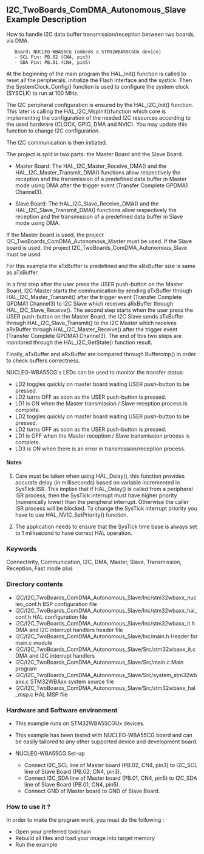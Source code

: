 ## <b>I2C_TwoBoards_ComDMA_Autonomous_Slave Example Description</b>

How to handle I2C data buffer transmission/reception between two boards,
via DMA.

       Board: NUCLEO-WBA55CG (embeds a STM32WBA55CGUx device)
       - SCL Pin: PB.02 (CN4, pin3)
       - SDA Pin: PB.01 (CN4, pin5)

At the beginning of the main program the HAL_Init() function is called to reset
all the peripherals, initialize the Flash interface and the systick.
Then the SystemClock_Config() function is used to configure the system
clock (SYSCLK) to run at 100 MHz.

The I2C peripheral configuration is ensured by the HAL_I2C_Init() function.
This later is calling the HAL_I2C_MspInit()function which core is implementing
the configuration of the needed I2C resources according to the used hardware (CLOCK,
GPIO, DMA and NVIC). You may update this function to change I2C configuration.

The I2C communication is then initiated.

The project is split in two parts: the Master Board and the Slave Board.

- Master Board:
  The HAL_I2C_Master_Receive_DMA() and the HAL_I2C_Master_Transmit_DMA() functions
  allow respectively the reception and the transmission of a predefined data buffer
  in Master mode using DMA after the trigger event (Transfer Complete GPDMA1 Channel3).

- Slave Board:
  The HAL_I2C_Slave_Receive_DMA() and the HAL_I2C_Slave_Transmit_DMA() functions
  allow respectively the reception and the transmission of a predefined data buffer
  in Slave mode using DMA.
  
If the Master board is used, the project I2C_TwoBoards_ComDMA_Autonomous_Master must be used.
If the Slave board is used, the project I2C_TwoBoards_ComDMA_Autonomous_Slave must be used.

For this example the aTxBuffer is predefined and the aRxBuffer size is same as aTxBuffer.

In a first step after the user press the USER push-button on the Master Board,
I2C Master starts the communication by sending aTxBuffer through HAL_I2C_Master_Transmit()
after the trigger event (Transfer Complete GPDMA1 Channel3) to I2C Slave which receives
aRxBuffer through HAL_I2C_Slave_Receive(). The second step starts when the user press
the USER push-button on the Master Board, the I2C Slave sends aTxBuffer through
HAL_I2C_Slave_Transmit() to the I2C Master which receives aRxBuffer through
HAL_I2C_Master_Receive() after the trigger event (Transfer Complete GPDMA1 Channel3).
The end of this two steps are monitored through the HAL_I2C_GetState() function
result.

Finally, aTxBuffer and aRxBuffer are compared through Buffercmp() in order to
check buffers correctness.

NUCLEO-WBA55CG's LEDs can be used to monitor the transfer status:

 - LD2 toggles quickly on master board waiting USER push-button to be pressed.
 - LD2 turns OFF as soon as the USER push-button is pressed.
 - LD1 is ON when the Master transmission / Slave reception process is complete.
 - LD2 toggles quickly on master board waiting USER push-button to be pressed.
 - LD2 turns OFF as soon as the USER push-button is pressed.
 - LD1 is OFF when the Master reception / Slave transmission process is complete.
 - LD3 is ON when there is an error in transmission/reception process.

#### <b>Notes</b>

 1. Care must be taken when using HAL_Delay(), this function provides accurate delay (in milliseconds)
    based on variable incremented in SysTick ISR. This implies that if HAL_Delay() is called from
    a peripheral ISR process, then the SysTick interrupt must have higher priority (numerically lower)
    than the peripheral interrupt. Otherwise the caller ISR process will be blocked.
    To change the SysTick interrupt priority you have to use HAL_NVIC_SetPriority() function.

 2. The application needs to ensure that the SysTick time base is always set to 1 millisecond
    to have correct HAL operation.

### <b>Keywords</b>

Connectivity, Communication, I2C, DMA, Master, Slave, Transmission, Reception, Fast mode plus

### <b>Directory contents</b> 

  - I2C/I2C_TwoBoards_ComDMA_Autonomous_Slave/Inc/stm32wbaxx_nucleo_conf.h     BSP configuration file
  - I2C/I2C_TwoBoards_ComDMA_Autonomous_Slave/Inc/stm32wbaxx_hal_conf.h    HAL configuration file
  - I2C/I2C_TwoBoards_ComDMA_Autonomous_Slave/Inc/stm32wbaxx_it.h          DMA and I2C interrupt handlers header file
  - I2C/I2C_TwoBoards_ComDMA_Autonomous_Slave/Inc/main.h                  Header for main.c module
  - I2C/I2C_TwoBoards_ComDMA_Autonomous_Slave/Src/stm32wbaxx_it.c          DMA and I2C interrupt handlers
  - I2C/I2C_TwoBoards_ComDMA_Autonomous_Slave/Src/main.c                  Main program
  - I2C/I2C_TwoBoards_ComDMA_Autonomous_Slave/Src/system_stm32wbaxx.c      STM32WBAxx system source file
  - I2C/I2C_TwoBoards_ComDMA_Autonomous_Slave/Src/stm32wbaxx_hal_msp.c     HAL MSP file

### <b>Hardware and Software environment</b>

  - This example runs on STM32WBA55CGUx devices.

  - This example has been tested with NUCLEO-WBA55CG board and can be
    easily tailored to any other supported device and development board.

  - NUCLEO-WBA55CG Set-up
    - Connect I2C_SCL line of Master board (PB.02, CN4, pin3) to I2C_SCL line of Slave Board (PB.02, CN4, pin3).
    - Connect I2C_SDA line of Master board (PB.01, CN4, pin5) to I2C_SDA line of Slave Board (PB.01, CN4, pin5).
    - Connect GND of Master board to GND of Slave Board.

### <b>How to use it ?</b>

In order to make the program work, you must do the following :

 - Open your preferred toolchain
 - Rebuild all files and load your image into target memory
 - Run the example

